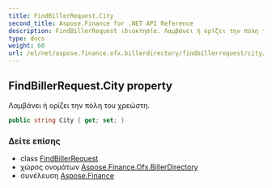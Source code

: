 ```yaml
---
title: FindBillerRequest.City
second_title: Aspose.Finance for .NET API Reference
description: FindBillerRequest ιδιοκτησία. Λαμβάνει ή ορίζει την πόλη του χρεώστη.
type: docs
weight: 60
url: /el/net/aspose.finance.ofx.billerdirectory/findbillerrequest/city/
---
```

## FindBillerRequest.City property

Λαμβάνει ή ορίζει την πόλη του χρεώστη.

```csharp
public string City { get; set; }
```

### Δείτε επίσης

* class [FindBillerRequest](../)
* χώρος ονομάτων [Aspose.Finance.Ofx.BillerDirectory](../../findbillerrequest/)
* συνέλευση [Aspose.Finance](../../../)


